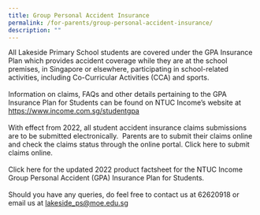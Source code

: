 ```yaml
---
title: Group Personal Accident Insurance
permalink: /for-parents/group-personal-accident-insurance/
description: ""
---
```

All Lakeside Primary School students are covered under the GPA Insurance Plan which provides accident coverage while they are at the school premises, in Singapore or elsewhere, participating in school-related activities, including Co-Curricular Activities (CCA) and sports.
<br><br>
Information on claims, FAQs and other details pertaining to the GPA Insurance Plan for Students can be found on NTUC Income’s website at <a style="text-decoration: none"   href="https://www.income.com.sg/studentgpa" target="_blank"> https://www.income.com.sg/studentgpa</a> 
<br><br>
With effect from 2022, all student accident insurance claims submissions are to be submitted electronically.  Parents are to submit their claims online and check the claims status through the online portal. Click <a style="text-decoration: none"   href="https://studentgpa.incomegroupins.com.sg/#/" target="_blank">here</a> to submit claims online. 
<br><br>
Click <a style="text-decoration: none"   href="https://for.edu.sg/mlt49t" target="_blank">here</a> for the updated 2022 product factsheet for the NTUC Income Group Personal Accident (GPA) Insurance Plan for Students. 
<br><br>
Should you have any queries, do feel free to contact us at 62620918 or email us at lakeside_ps@moe.edu.sg